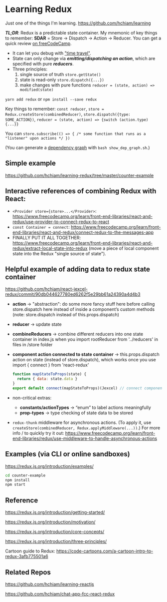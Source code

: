 # Learning Redux

Just one of the things I'm learning. <https://github.com/hchiam/learning>

**_TL;DR_**: Redux is a predictable state container. My mnemonic of key things to remember: **SDAR** = Store -> Dispatch -> Action -> Reducer. You can get a quick review [on freeCodeCamp](https://www.freecodecamp.org/learn/front-end-libraries/redux/write-a-counter-with-redux).

* It can let you debug with ["time travel"](https://github.com/reduxjs/redux-devtools).
* State can only change via **_emitting/dispatching an action_**, which are specified with pure **_reducers_**.
* Three principles:
  1. single source of truth `store.getState()`
  2. state is read-only `store.dispatch({...})`
  3. make changes with pure functions `reducer = (state, action) => modified(state)`

`yarn add redux` or `npm install --save redux`

Key things to remember: `const reducer`, `store = Redux.createStore(combinedReducer)`, `store.dispatch({type: SOME_ACTION})`, `reducer = (state, action) => {switch (action.type) {...}}`

You can `store.subscribe(() => { /* some function that runs as a "listener" upon actions */ })`

(You can generate a [dependency graph](https://github.com/hchiam/learning-dependency-cruiser) with `bash show_dep_graph.sh`.)

## Simple example

<https://github.com/hchiam/learning-redux/tree/master/counter-example>

## Interactive references of combining Redux with React:

- `<Provider store={store>...</Provider>`: <https://www.freecodecamp.org/learn/front-end-libraries/react-and-redux/use-provider-to-connect-redux-to-react>
- `const Container = connect`: <https://www.freecodecamp.org/learn/front-end-libraries/react-and-redux/connect-redux-to-the-messages-app>
- FINALLY PUT IT ALL TOGETHER: <https://www.freecodecamp.org/learn/front-end-libraries/react-and-redux/extract-local-state-into-redux> (move a piece of local component state into the Redux "single source of state").

## Helpful example of adding data to redux state container

<https://github.com/hchiam/react-jexcel-redux/commit/90db044627780ed6262f5e29bb61a24390a4d4b3>

- **action** -> "abstraction": do some more fancy stuff here before calling store.dispatch here instead of inside a component’s custom methods (note: store.dispatch instead of this.props.dispatch)
- **reducer** -> update state
- **combineReducers** -> combine different reducers into one state container in index.js when you import rootReducer from '../reducers' in files in /store folder

- **component action connected to state container** -> this.props.dispatch action on state (instead of store.dispatch), which works once you use import { connect } from 'react-redux'

  ```js
  function mapStateToProps(state) {
    return { data: state.data }
  }
  export default connect(mapStateToProps)(Jexcel) // connect component to state
  ```

- non-critical extras:

  - **constants/actionTypes** -> “enum” to label actions meaningfully
  - **prop-types** -> type checking of state data to be stored


- `redux-thunk` middleware for asynchronous actions. (To apply it, use `createStore(combinedReducer, Redux.applyMiddleware(...))`.) For more info / to quickly try it out: <https://www.freecodecamp.org/learn/front-end-libraries/redux/use-middleware-to-handle-asynchronous-actions>

## Examples (via CLI or online sandboxes)

<https://redux.js.org/introduction/examples/>

```bash
cd counter-example
npm install
npm start
```

## Reference

<https://redux.js.org/introduction/getting-started/>

<https://redux.js.org/introduction/motivation/>

<https://redux.js.org/introduction/core-concepts/>

<https://redux.js.org/introduction/three-principles/>

Cartoon guide to Redux: <https://code-cartoons.com/a-cartoon-intro-to-redux-3afb775501a6>

## Related Repos

<https://github.com/hchiam/learning-reactjs>

<https://github.com/hchiam/chat-app-fcc-react-redux>
